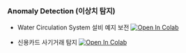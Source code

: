 ### Anomaly Detection (이상치 탐지)

- Water Circulation System 설비 예지 보전 [![Open In Colab](https://colab.research.google.com/assets/colab-badge.svg)](https://colab.research.google.com/drive/162ALpzr_oKqFn8Cdn7VLjaQZoCmeKKUz?usp=sharing)

- 신용카드 사기거래 탐지 [![Open In Colab](https://colab.research.google.com/assets/colab-badge.svg)](https://colab.research.google.com/drive/1UoAKVKllsGrb8HJYrVjlxzJcH3Nnox6Q?usp=sharing)


